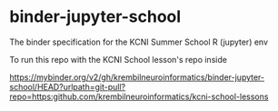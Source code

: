 # binder-jupyter-school
The binder specification for the KCNI Summer School R (jupyter) env

To run this repo with the KCNI School lesson's repo inside

https://mybinder.org/v2/gh/krembilneuroinformatics/binder-jupyter-school/HEAD?urlpath=git-pull?repo=https:github.com/krembilneuroinformatics/kcni-school-lessons
